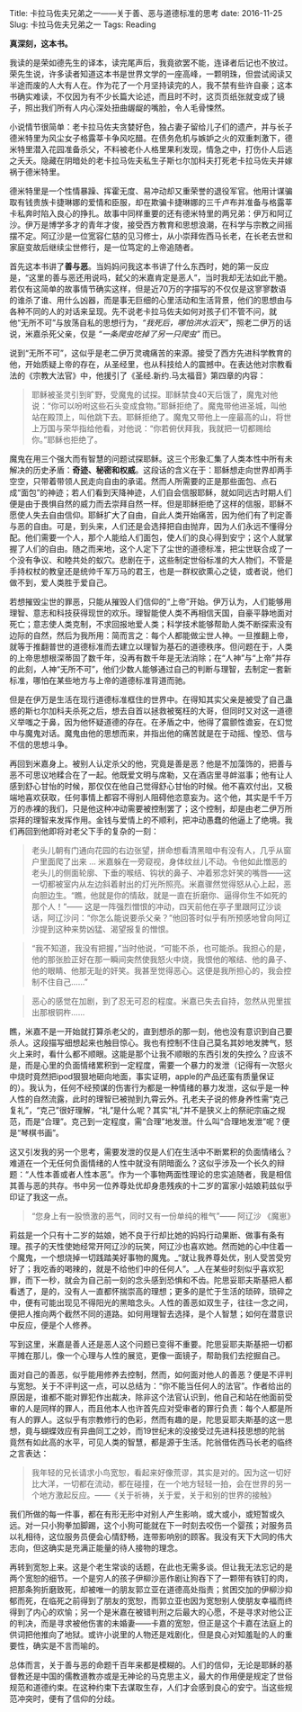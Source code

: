 Title: 卡拉马佐夫兄弟之一——关于善、恶与道德标准的思考
date: 2016-11-25
Slug: 卡拉马佐夫兄弟之一
Tags: Reading

**真深刻，这本书。**

我读的是荣如德先生的译本，读完尾声后，我竟欲罢不能，连译者后记也不放过。荣先生说，许多读者知道这本书是世界文学的一座高峰，一颗明珠，但尝试阅读又半途而废的人大有人在。作为花了一个月坚持读完的人，我不禁有些许自豪；这本书确实难读，不仅因为有不少长篇大论述，而且时不时，这页页纸张就变成了镜子，照出我们所有人内心深处扭曲龌龊的嘴脸，令人毛骨悚然。

小说情节很简单：老卡拉马佐夫贪婪好色，独占妻子留给儿子们的遗产，并与长子德米特里为风尘女子格露莘卡争风吃醋。在债务危机与嫉妒之火的双重刺激下，德米特里潜入花园准备杀父，不料被老仆人格里果利发现，情急之中，打伤仆人后逃之夭夭。隐藏在阴暗处的老卡拉马佐夫私生子斯乜尔加科夫打死老卡拉马佐夫并嫁祸于德米特里。

德米特里是一个性情暴躁、挥霍无度、易冲动却又重荣誉的退役军官。他用计谋骗取有钱贵族卡捷琳娜的爱情和臣服，却在欺骗卡捷琳娜的三千卢布并准备与格露莘卡私奔时陷入良心的挣扎。故事中同样重要的还有德米特里的两兄弟：伊万和阿辽沙。伊万是博学多才的青年才俊，接受西方教育和思想浪潮，在科学与宗教之间摇摆不定。阿辽沙是一位宽容仁慈的见习修士，从小崇拜佐西马长老，在长老去世和家庭变故后继续尘世修行，是一位笃定的上帝追随者。


首先这本书讲了**善与恶**。当妈妈问我这本书讲了什么东西时，她的第一反应是，“这里的善与恶还用说吗，弑父的米嘉肯定是恶人”，当时我却无法如此干脆。若仅有这简单的故事情节确实这样，但是近70万的字描写的不仅仅是这寥寥数语的谁杀了谁、用什么凶器，而是事无巨细的心里活动和生活背景，他们的思想由与各种不同的人的对话来呈现。先不说老卡拉马佐夫如何对孩子们不管不问，就他“无所不可”与放荡自私的思想行为，_“我死后，哪怕洪水滔天”_，照老二伊万的话说，米嘉杀死父亲，仅是 _“一条爬虫吃掉了另一只爬虫”_ 而已。

说到“无所不可”，这似乎是老二伊万灵魂痛苦的来源。接受了西方先进科学教育的他，开始质疑上帝的存在，从圣经里，也从科技给人的震撼中。在表达他对宗教看法的《宗教大法官》中，他援引了《圣经.新约.马太福音》第四章的内容：

>耶稣被圣灵引到旷野，受魔鬼的试探。耶稣禁食40天后饿了，魔鬼对他说：“你可以吩咐这些石头变成食物。”耶稣拒绝了。魔鬼带他进圣城，叫他站在殿顶上，叫他跳下去。耶稣拒绝了。魔鬼又带他上一座最高的山，将世上万国与荣华指给他看，对他说：“你若俯伏拜我，我就把一切都赐给你。”耶稣也拒绝了。

魔鬼在用三个强大而有智慧的问题试探耶稣。这三个形象汇集了人类本性中所有未解决的历史矛盾：**奇迹、秘密和权威**。这段话的含义在于：耶稣想走向世界却两手空空，只带着带领人民走向自由的承诺。然而人所需要的正是那些面包、点石成“面包”的神迹；若人们看到天降神迹，人们自会信服耶稣，就如同远古时期人们便是由于畏惧自然的威力而去崇拜自然一样。但是耶稣拒绝了这样的信服，耶稣不愿使人失去自由信仰。耶稣扩大了自由，自此人类开始痛苦，因为他们有了判定善与恶的自由。可是，到头来，人们还是会选择把自由抛弃，因为人们永远不懂得分配。他们需要一个人，那个人能给人们面包，使人们的良心得到安宁；这个人就掌握了人们的自由。随之而来地，这个人定下了尘世的道德标准，把尘世联合成了一个没有争议、和睦共处的蚁穴。悲剧在于，这些制定世俗标准的大人物们，不管是手持权杖的教皇还是统帅千军万马的君王，也是一群权欲熏心之徒，或者说，他们做不到，爱人类胜于爱自己。

若想摧毁尘世的罪恶，只能从摧毁人们信仰的“上帝”开始。伊万认为，人们能够用理智、意志和科技获得现世的欢乐。理智能使人类不再相信天国，自豪平静地面对死亡；意志使人类克制，不求回报地爱人类；科学技术能够帮助人类不断探索没有边际的自然，然后为我所用：简而言之：每个人都能做尘世人神。一旦推翻上帝，就等于推翻普世的道德标准而去建立以理智为基石的道德秩序。但问题在于，人类的上帝思想根深蒂固了数千年，没再有数千年是无法消除；在“人神”与“上帝”并存的此刻，人神“无所不可”，他们少数人能够通过自己的判断与理智，去制定一套新标准，哪怕在某些地方与上帝的道德标准背道而驰。

但是在伊万是生活在现行道德标准框住的世界中。在得知其实父亲是被受了自己蛊惑的斯乜尔加科夫杀死之后，想去自首以拯救被冤枉的大哥，但同时又对这一道德义举嗤之于鼻，因为他怀疑道德的存在。在矛盾之中，他得了震颤性谵妄，在幻觉中与魔鬼对话。魔鬼由他的思想而来，并指出他的痛苦就是在于动摇、惶恐、信与不信的思想斗争。


再回到米嘉身上。被别人认定杀父的他，究竟是善是恶？他是不加藻饰的，把善与恶不可思议地糅合在了一起。他既爱文明与席勒，又在酒店里寻衅滋事；他有让人感到舒心甘怡的时候，那仅仅在他自己觉得舒心甘怡的时候。他不喜欢付出，又极端地喜欢获取，任何事情上都容不得别人阻碍他恣意妄为。这个他，其实是千千万万的赤裸的我们，只是他这种冲动需要被控制罢了；这个控制，却是由老二伊万所崇拜的理智来发挥作用。金钱与爱情上的不顺利，把冲动愚蠢的他逼上了绝境。我们再回到他即将对老父下手的复杂的一刻：

>老头儿朝有门通向花园的右边张望，拼命想看清黑暗中有没有人，几乎从窗户里面爬了出来 ... 米嘉躲在一旁窥视，身体纹丝儿不动。令他如此憎恶的老头儿的侧面轮廓、下垂的喉结、钩状的鼻子、冲着邪念奸笑的嘴唇——这一切都被室内从左边斜着射出的灯光所照亮。米嘉骤然觉得怒从心上起，恶向胆边生。“瞧，他就是你的情敌，就是一直在折磨你、逼得你生不如死的那个人！”—— 这是一阵强烈憎恨的冲动，四天前他在亭子里跟阿辽沙谈话，阿辽沙问：“你怎么能说要杀父亲？”他回答时似乎有所预感地曾向阿辽沙提到这种来势凶猛、渴望报复的憎恨。

>“我不知道，我没有把握，”当时他说，“可能不杀，也可能杀。我担心的是，他的那张脸正好在那一瞬间突然使我怒火中烧，我恨他的喉结、他的鼻子、他的眼睛、他那无耻的奸笑。我甚至觉得恶心。这便是我所担心的，我会控制不住自己......”

>恶心的感觉在加剧，到了忍无可忍的程度。米嘉已失去自持，忽然从兜里拔出那根铜杵......


瞧，米嘉不是一开始就打算杀老父的，直到想杀的那一刻，他也没有意识到自己要杀人。这段描写细想起来也触目惊心。我也有控制不住自己莫名其妙地发脾气，怒火上来时，看什么都不顺眼。这能是那个让我不顺眼的东西引发的失控么？应该不是，而是心里的负面情绪累积到一定程度，需要一个暴力的发泄（记得有一次怒火中烧时竟然把ipod狠狠地砸向地面，事实证明，apple的产品还蛮有质量保证的）。我认为，任何不经预谋的伤害行为都是一种情绪的暴力发泄，这似乎是一种人性的自然流露，此时的理智已被抛到九霄云外。孔老夫子说的修身养性需“克己复礼”，“克己”很好理解，“礼”是什么呢？其实“礼”并不是狭义上的祭祀宗庙之规范，而是“合理”。克己到一定程度，需“合理”地发泄。什么叫“合理地发泄”呢？便是“琴棋书画”。

这又引发我的另一个思考，需要发泄的仅是人们在生活中不断累积的负面情绪么？难道在一个无任何负面情绪的人性中就没有阴暗面么？这似乎涉及一个长久的辩题：“人性本善或者人性本恶”。作为一个事物两面性理论的忠实追随者，我是相信其善与恶的共存。书中另一位养尊处优却身患残疾的十二岁的富家小姑娘莉兹似乎印证了我这一点。

>“您身上有一股愤激的恶气，同时又有一份单纯的稚气”—— 阿辽沙 《魔崽》

莉兹是一个只有十二岁的姑娘，她不良于行却比她的妈妈行动果断、做事有条有理。孩子的天性使她经常开阿辽沙的玩笑，阿辽沙也喜欢她。然而她的心中住着一个魔鬼，一个想烧掉一切践踏美好事物的魔鬼。_“就让我养尊处优，别人受苦受穷好了；我吃香的喝辣的，就是不给他们中的任何人”。_人在某些时刻似乎喜欢犯罪，而下一秒，就会为自己前一刻的念头感到恐惧和不齿。陀思妥耶夫斯基把人都看透了，是的，没有人一直都怀揣崇高的理想；更多的是忙于生活的琐碎，琐碎之中，便有可能出现见不得阳光的黑暗念头。人性的善恶如双生子，往往一念之间，便把人推向两个截然不同的道路。如何用理智去选择，是个人智慧；如何在潜意识中反应，便是个人修养。

写到这里，米嘉是善人还是恶人这个问题已变得不重要。陀思妥耶夫斯基把一切都平摊在那儿，像一个心理与人性的展览，更像一面镜子，帮助我们去挖掘自己。

面对自己的善恶，似乎能用修养去控制，然而，如何面对他人的善恶？便是不评判与宽恕。关于不评判这一点，可以总结为：“你不能当任何人的法官”。作者给出的原因是，谁都不能对罪犯作出裁决，除非这个法官认识到，他自己和站在他面前受审的人是同样的罪人，而且他本人也许首先应对受审者的罪行负责：每个人都是所有人的罪人。这似乎有宗教修行的色彩，然而有趣的是，陀思妥耶夫斯基的这一思想，竟与蝴蝶效应有异曲同工之妙，而19世纪末的没接受过先进科技思想的陀翁竟然有如此高的水平，可见人类的智慧，都是源于生活。陀翁借佐西马长老的临终之言表达：

>我年轻的兄长请求小鸟宽恕，看起来好像荒谬，其实是对的。因为这一切好比大洋，一切都在流动，都在碰撞，在一个地方轻轻一拍，会在世界的另一个地方激起反应。——《关于祈祷，关于爱，关于和别的世界的接触》

我们所做的每一件事，都在有形无形中对别人产生影响，或大或小，或短暂或久远。对一只小狗拳加脚踢，这个小狗可能就在下一时刻去咬伤一个婴孩；对服务员以礼相待，这位服务员便会心情舒畅，连带影响别的顾客。我没有天下大同的伟大志向，但这确实是充满正能量的待人接物的理念。

再转到宽恕上来。这是个老生常谈的话题，在此也无需多谈。但让我无法忘记的是两个宽恕的细节。一个是穷人的孩子伊柳沙恶作剧让狗吞下了一颗带有铁钉的肉，把那条狗折磨致死，却被唯一的朋友郭立亚在道德高处指责；贫困交加的伊柳沙抑郁而死，在临死之前得到了朋友的宽恕，而郭立亚也因为宽恕别人使朋友幸福而终得到了内心的欢愉；另一个是米嘉在被错判刑之后最大的心愿，不是寻求对他公正的判决，而是寻求被他伤害的未婚妻——卡嘉的宽恕，但正是这个卡嘉在法庭上的供词把他推向了地狱。或许小说里的人物还是戏剧化，但是良心对知羞耻的人的重要性，确实是不言而喻的。

总体而言，关于善与恶的命题千百年来都是模糊的。人们的信仰，无论是耶稣的基督教还是中国的儒教道教亦或是无神论的马克思主义，最大的作用便是规定了世俗规范和道德约束。在这种约束下去谋取生存，人们才会感到良心的安宁。当这些规范冲突时，便有了信仰的分歧。

